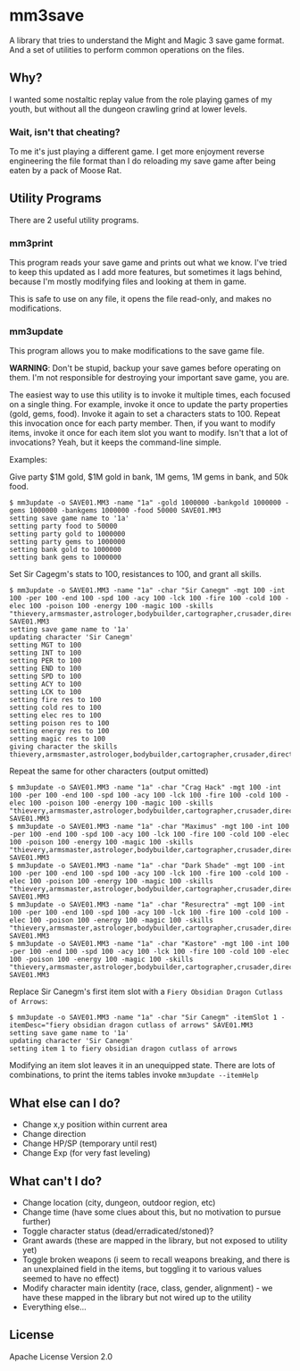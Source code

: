 # mm3save

A library that tries to understand the Might and Magic 3 save game format.  And a set of utilities to perform common operations on the files.

## Why?

I wanted some nostaltic replay value from the role playing games of my youth, but without all the dungeon crawling grind at lower levels.

### Wait, isn't that cheating?

To me it's just playing a different game.  I get more enjoyment reverse engineering the file format than I do reloading my save game after being eaten by a pack of Moose Rat.

## Utility Programs

There are 2 useful utility programs.

### mm3print

This program reads your save game and prints out what we know.  I've tried to keep this updated as I add more features, but sometimes it lags behind, because I'm mostly modifying files and looking at them in game.

This is safe to use on any file, it opens the file read-only, and makes no modifications.

### mm3update

This program allows you to make modifications to the save game file.

**WARNING**: Don't be stupid, backup your save games before operating on them.  I'm not responsible for destroying your important save game, you are.

The easiest way to use this utility is to invoke it multiple times, each focused on a single thing.  For example, invoke it once to update the party properties (gold, gems, food).  Invoke it again to set a characters stats to 100.  Repeat this invocation once for each party member.  Then, if you want to modify items, invoke it once for each item slot you want to modify.  Isn't that a lot of invocations?  Yeah, but it keeps the command-line simple.

Examples:

Give party $1M gold, $1M gold in bank, 1M gems, 1M gems in bank, and 50k food.

```
$ mm3update -o SAVE01.MM3 -name "1a" -gold 1000000 -bankgold 1000000 -gems 1000000 -bankgems 1000000 -food 50000 SAVE01.MM3
setting save game name to '1a'
setting party food to 50000
setting party gold to 1000000
setting party gems to 1000000
setting bank gold to 1000000
setting bank gems to 1000000
```

Set Sir Cagegm's stats to 100, resistances to 100, and grant all skills.

```
$ mm3update -o SAVE01.MM3 -name "1a" -char "Sir Canegm" -mgt 100 -int 100 -per 100 -end 100 -spd 100 -acy 100 -lck 100 -fire 100 -cold 100 -elec 100 -poison 100 -energy 100 -magic 100 -skills "thievery,armsmaster,astrologer,bodybuilder,cartographer,crusader,directionsense,linguist,merchant,mountaineer,navigator,pathfinder,prayermaster,prestidigitator,swimmer,tracker,spotsecretdoors,dangersense" SAVE01.MM3
setting save game name to '1a'
updating character 'Sir Canegm'
setting MGT to 100
setting INT to 100
setting PER to 100
setting END to 100
setting SPD to 100
setting ACY to 100
setting LCK to 100
setting fire res to 100
setting cold res to 100
setting elec res to 100
setting poison res to 100
setting energy res to 100
setting magic res to 100
giving character the skills thievery,armsmaster,astrologer,bodybuilder,cartographer,crusader,directionsense,linguist,merchant,mountaineer,navigator,pathfinder,prayermaster,prestidigitator,swimmer,tracker,spotsecretdoors,dangersense
```

Repeat the same for other characters (output omitted)

```
$ mm3update -o SAVE01.MM3 -name "1a" -char "Crag Hack" -mgt 100 -int 100 -per 100 -end 100 -spd 100 -acy 100 -lck 100 -fire 100 -cold 100 -elec 100 -poison 100 -energy 100 -magic 100 -skills "thievery,armsmaster,astrologer,bodybuilder,cartographer,crusader,directionsense,linguist,merchant,mountaineer,navigator,pathfinder,prayermaster,prestidigitator,swimmer,tracker,spotsecretdoors,dangersense" SAVE01.MM3
$ mm3update -o SAVE01.MM3 -name "1a" -char "Maximus" -mgt 100 -int 100 -per 100 -end 100 -spd 100 -acy 100 -lck 100 -fire 100 -cold 100 -elec 100 -poison 100 -energy 100 -magic 100 -skills "thievery,armsmaster,astrologer,bodybuilder,cartographer,crusader,directionsense,linguist,merchant,mountaineer,navigator,pathfinder,prayermaster,prestidigitator,swimmer,tracker,spotsecretdoors,dangersense" SAVE01.MM3
$ mm3update -o SAVE01.MM3 -name "1a" -char "Dark Shade" -mgt 100 -int 100 -per 100 -end 100 -spd 100 -acy 100 -lck 100 -fire 100 -cold 100 -elec 100 -poison 100 -energy 100 -magic 100 -skills "thievery,armsmaster,astrologer,bodybuilder,cartographer,crusader,directionsense,linguist,merchant,mountaineer,navigator,pathfinder,prayermaster,prestidigitator,swimmer,tracker,spotsecretdoors,dangersense" SAVE01.MM3
$ mm3update -o SAVE01.MM3 -name "1a" -char "Resurectra" -mgt 100 -int 100 -per 100 -end 100 -spd 100 -acy 100 -lck 100 -fire 100 -cold 100 -elec 100 -poison 100 -energy 100 -magic 100 -skills "thievery,armsmaster,astrologer,bodybuilder,cartographer,crusader,directionsense,linguist,merchant,mountaineer,navigator,pathfinder,prayermaster,prestidigitator,swimmer,tracker,spotsecretdoors,dangersense" SAVE01.MM3
$ mm3update -o SAVE01.MM3 -name "1a" -char "Kastore" -mgt 100 -int 100 -per 100 -end 100 -spd 100 -acy 100 -lck 100 -fire 100 -cold 100 -elec 100 -poison 100 -energy 100 -magic 100 -skills "thievery,armsmaster,astrologer,bodybuilder,cartographer,crusader,directionsense,linguist,merchant,mountaineer,navigator,pathfinder,prayermaster,prestidigitator,swimmer,tracker,spotsecretdoors,dangersense" SAVE01.MM3
```

Replace Sir Canegm's first item slot with a `Fiery Obsidian Dragon Cutlass of Arrows`:

```
$ mm3update -o SAVE01.MM3 -name "1a" -char "Sir Canegm" -itemSlot 1 -itemDesc="fiery obsidian dragon cutlass of arrows" SAVE01.MM3
setting save game name to '1a'
updating character 'Sir Canegm'
setting item 1 to fiery obsidian dragon cutlass of arrows
```

Modifying an item slot leaves it in an unequipped state.  There are lots of combinations, to print the items tables invoke `mm3update --itemHelp`

## What else can I do?

- Change x,y position within current area
- Change direction
- Change HP/SP (temporary until rest)
- Change Exp (for very fast leveling)

## What can't I do?
- Change location (city, dungeon, outdoor region, etc)
- Change time (have some clues about this, but no motivation to pursue further)
- Toggle character status (dead/erradicated/stoned)?
- Grant awards (these are mapped in the library, but not exposed to utility yet)
- Toggle broken weapons (i seem to recall weapons breaking, and there is an unexplained field in the items, but toggling it to various values seemed to have no effect)
- Modify character main identity (race, class, gender, alignment) - we have these mapped in the library but not wired up to the utility
- Everything else...

## License

Apache License Version 2.0